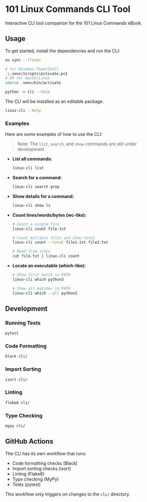 # 101 Linux Commands CLI Tool

Interactive CLI tool companion for the 101 Linux Commands eBook.

## Usage

To get started, install the dependencies and run the CLI:

```bash
uv sync --frozen

# for Windows PowerShell
.\.venv\Scripts\Activate.ps1
# OR for macOS/Linux
source .venv/bin/activate

python -m cli --help
```

The CLI will be installed as an editable package.
```bash
linux-cli --help
```

### Examples

Here are some examples of how to use the CLI:

> Note: The `list`, `search`, and `show` commands are still under development.

*   **List all commands:**

    ```bash
    linux-cli list
    ```

*   **Search for a command:**

    ```bash
    linux-cli search grep
    ```

*   **Show details for a command:**

    ```bash
    linux-cli show ls
    ```

*   **Count lines/words/bytes (wc-like):**

    ```bash
    # Count a single file
    linux-cli count file.txt

    # Count multiple files and show total
    linux-cli count --total file1.txt file2.txt

    # Read from stdin
    cat file.txt | linux-cli count
    ```

*   **Locate an executable (which-like):**

    ```bash
    # Show first match in PATH
    linux-cli which python3

    # Show all matches in PATH
    linux-cli which --all python3
    ```

## Development

### Running Tests
```bash
pytest
```

### Code Formatting
```bash
black cli/
```

### Import Sorting
```bash
isort cli/
```

### Linting
```bash
flake8 cli/
```

### Type Checking
```bash
mypy cli/
```

## GitHub Actions

The CLI has its own workflow that runs:
- Code formatting checks (Black)
- Import sorting checks (isort) 
- Linting (Flake8)
- Type checking (MyPy)
- Tests (pytest)

This workflow only triggers on changes to the `cli/` directory.